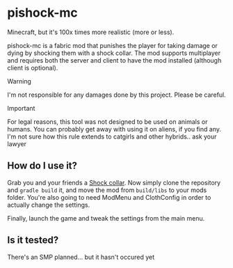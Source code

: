 # pishock-mc
Minecraft, but it's 100x times more realistic (more or less).

pishock-mc is a fabric mod that punishes the player for taking damage or dying by shocking them with a shock collar. The mod supports multiplayer and requires both the server and client to have the mod installed (although client is optional).

> [!WARNING]
> I'm not responsible for any damages done by this project. Please be careful.

> [!IMPORTANT]
> For legal reasons, this tool was not designed to be used on animals or humans. You can probably get away with using it on aliens, if you find any.
> I'm not sure how this rule extends to catgirls and other hybrids.. ask your lawyer

## How do I use it?
Grab you and your friends a [Shock collar](https://pishock.com/).
Now simply clone the repository and `gradle build` it, and move the mod from `build/libs` to your mods folder.
You're also going to need ModMenu and ClothConfig in order to actually change the settings.

Finally, launch the game and tweak the settings from the main menu.

## Is it tested?
There's an SMP planned... but it hasn't occured yet
